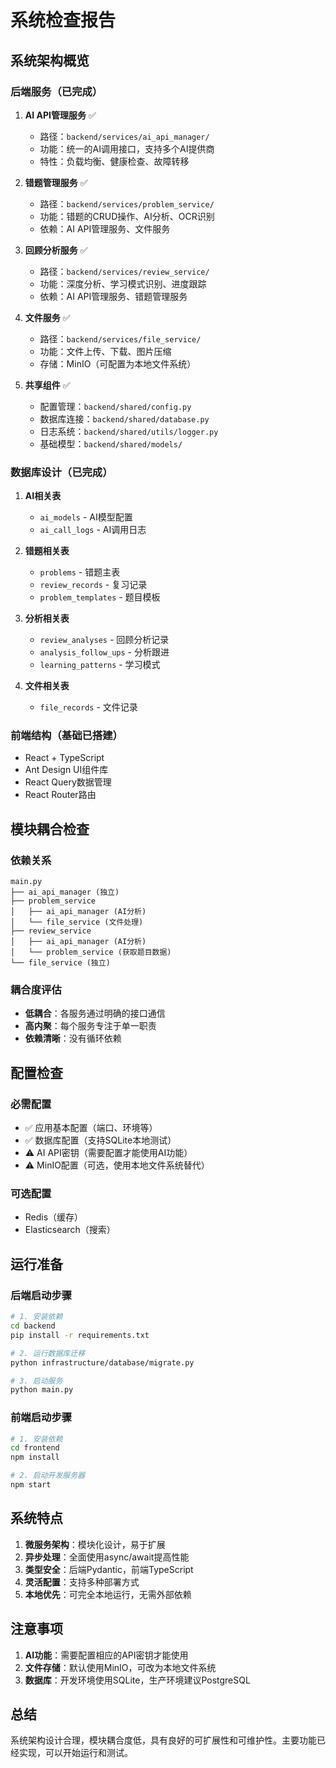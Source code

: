 # 系统检查报告

## 系统架构概览

### 后端服务（已完成）

1. **AI API管理服务** ✅
   - 路径：`backend/services/ai_api_manager/`
   - 功能：统一的AI调用接口，支持多个AI提供商
   - 特性：负载均衡、健康检查、故障转移

2. **错题管理服务** ✅
   - 路径：`backend/services/problem_service/`
   - 功能：错题的CRUD操作、AI分析、OCR识别
   - 依赖：AI API管理服务、文件服务

3. **回顾分析服务** ✅
   - 路径：`backend/services/review_service/`
   - 功能：深度分析、学习模式识别、进度跟踪
   - 依赖：AI API管理服务、错题管理服务

4. **文件服务** ✅
   - 路径：`backend/services/file_service/`
   - 功能：文件上传、下载、图片压缩
   - 存储：MinIO（可配置为本地文件系统）

5. **共享组件** ✅
   - 配置管理：`backend/shared/config.py`
   - 数据库连接：`backend/shared/database.py`
   - 日志系统：`backend/shared/utils/logger.py`
   - 基础模型：`backend/shared/models/`

### 数据库设计（已完成）

1. **AI相关表**
   - `ai_models` - AI模型配置
   - `ai_call_logs` - AI调用日志

2. **错题相关表**
   - `problems` - 错题主表
   - `review_records` - 复习记录
   - `problem_templates` - 题目模板

3. **分析相关表**
   - `review_analyses` - 回顾分析记录
   - `analysis_follow_ups` - 分析跟进
   - `learning_patterns` - 学习模式

4. **文件相关表**
   - `file_records` - 文件记录

### 前端结构（基础已搭建）

- React + TypeScript
- Ant Design UI组件库
- React Query数据管理
- React Router路由

## 模块耦合检查

### 依赖关系
```
main.py
├── ai_api_manager (独立)
├── problem_service
│   ├── ai_api_manager (AI分析)
│   └── file_service (文件处理)
├── review_service
│   ├── ai_api_manager (AI分析)
│   └── problem_service (获取题目数据)
└── file_service (独立)
```

### 耦合度评估
- **低耦合**：各服务通过明确的接口通信
- **高内聚**：每个服务专注于单一职责
- **依赖清晰**：没有循环依赖

## 配置检查

### 必需配置
- ✅ 应用基本配置（端口、环境等）
- ✅ 数据库配置（支持SQLite本地测试）
- ⚠️ AI API密钥（需要配置才能使用AI功能）
- ⚠️ MinIO配置（可选，使用本地文件系统替代）

### 可选配置
- Redis（缓存）
- Elasticsearch（搜索）

## 运行准备

### 后端启动步骤
```bash
# 1. 安装依赖
cd backend
pip install -r requirements.txt

# 2. 运行数据库迁移
python infrastructure/database/migrate.py

# 3. 启动服务
python main.py
```

### 前端启动步骤
```bash
# 1. 安装依赖
cd frontend
npm install

# 2. 启动开发服务器
npm start
```

## 系统特点

1. **微服务架构**：模块化设计，易于扩展
2. **异步处理**：全面使用async/await提高性能
3. **类型安全**：后端Pydantic，前端TypeScript
4. **灵活配置**：支持多种部署方式
5. **本地优先**：可完全本地运行，无需外部依赖

## 注意事项

1. **AI功能**：需要配置相应的API密钥才能使用
2. **文件存储**：默认使用MinIO，可改为本地文件系统
3. **数据库**：开发环境使用SQLite，生产环境建议PostgreSQL

## 总结

系统架构设计合理，模块耦合度低，具有良好的可扩展性和可维护性。主要功能已经实现，可以开始运行和测试。 